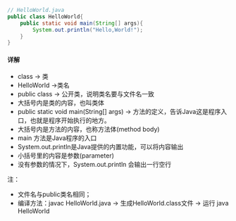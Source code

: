 
```java
// HelloWorld.java
public class HelloWorld{  
    public static void main(String[] args){  
        System.out.println("Hello,World!");  
    }  
}
```

#### **详解**
- class -> 类
- HelloWorld ->类名
- public class -> 公开类，说明类名要与文件名一致
- 大括号内是类的内容，也叫类体
- public static void main(String[] args) -> 方法的定义，告诉Java这是程序入口，也就是程序开始执行的地方。
- 大括号内是方法的内容，也称方法体(method body)
- main 方法是Java程序的入口
- System.out.println是Java提供的内置功能，可以将内容输出
- 小括号里的内容是参数(parameter)
- 没有参数的情况下，System.out.println 会输出一行空行

注：
- 文件名与public类名相同；
- 编译方法：javac HelloWorld.java -> 生成HelloWorld.class文件 -> 运行 java HelloWorld 